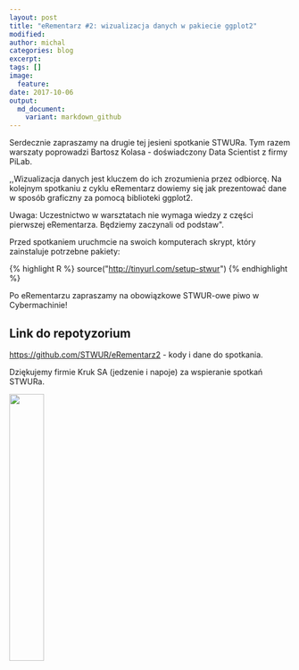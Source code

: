 ```yaml
---
layout: post
title: "eRementarz #2: wizualizacja danych w pakiecie ggplot2"
modified:
author: michal
categories: blog
excerpt:
tags: []
image:
  feature:
date: 2017-10-06
output:
  md_document:
    variant: markdown_github
---
```


Serdecznie zapraszamy na drugie tej jesieni spotkanie STWURa. Tym razem warszaty poprowadzi  Bartosz Kolasa - doświadczony Data Scientist z firmy PiLab.

,,Wizualizacja danych jest kluczem do ich zrozumienia przez odbiorcę. Na kolejnym spotkaniu z cyklu eRementarz dowiemy się jak prezentować dane w sposób graficzny za pomocą biblioteki ggplot2. 

Uwaga: Uczestnictwo w warsztatach nie wymaga wiedzy z części pierwszej eRementarza. Będziemy zaczynali od podstaw".

Przed spotkaniem uruchmcie na swoich komputerach skrypt, który zainstaluje potrzebne pakiety:

{% highlight R %}
source("http://tinyurl.com/setup-stwur")
{% endhighlight %}

Po eRementarzu zapraszamy na obowiązkowe STWUR-owe piwo w Cybermachinie!

## Link do repotyzorium

https://github.com/STWUR/eRementarz2 - kody i dane do spotkania.

Dziękujemy firmie Kruk SA (jedzenie i napoje) za wspieranie spotkań STWURa.

<img src='https://stwur.github.io/STWUR//images/kruk_logo.jpg' id="logo" height="35%" width="35%"/>
